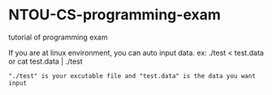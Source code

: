 NTOU-CS-programming-exam
=========

tutorial of programming exam

If you are at linux environment,  you can auto input data.
ex:
	./test < test.data
	or
	cat test.data | ./test

	"./test" is your excutable file and "test.data" is the data you want input
